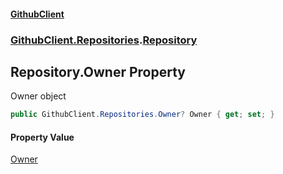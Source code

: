 #### [GithubClient](index.md 'index')
### [GithubClient.Repositories](GithubClient.Repositories.md 'GithubClient.Repositories').[Repository](GithubClient.Repositories.Repository.md 'GithubClient.Repositories.Repository')

## Repository.Owner Property

Owner object

```csharp
public GithubClient.Repositories.Owner? Owner { get; set; }
```

#### Property Value
[Owner](GithubClient.Repositories.Owner.md 'GithubClient.Repositories.Owner')